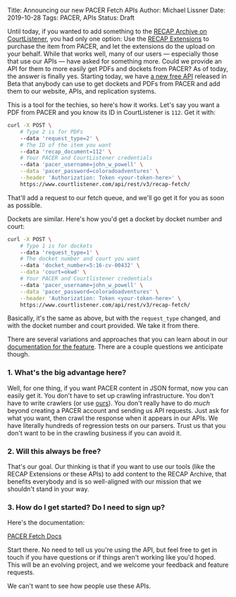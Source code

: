 Title: Announcing our new PACER Fetch APIs
Author: Michael Lissner
Date: 2019-10-28
Tags: PACER, APIs
Status: Draft


Until today, if you wanted to add something to the [RECAP Archive on CourtListener][recap], you had only one option: Use the [RECAP Extensions][recap-ex] to purchase the item from PACER, and let the extensions do the upload on your behalf. While that works well, many of our users — especially those that use our APIs — have asked for something more. Could we provide an API for them to more easily get PDFs and dockets from PACER? As of today, the answer is finally yes. Starting today, we have [a new free API][docs] released in Beta that anybody can use to get dockets and PDFs from PACER and add them to our website, APIs, and replication systems. 

This is a tool for the techies, so here's how it works. Let's say you want a PDF from PACER and you know its ID in CourtListener is `112`. Get it with:

```bash
curl -X POST \
    # Type 2 is for PDFs
    --data 'request_type=2' \
    # The ID of the item you want
    --data 'recap_document=112' \
    # Your PACER and CourtListener credentials
    --data 'pacer_username=john_w_powell' \
    --data 'pacer_password=coloradoadventures' \
    --header 'Authorization: Token <your-token-here>' \
    https://www.courtlistener.com/api/rest/v3/recap-fetch/
```

That'll add a request to our fetch queue, and we'll go get it for you as soon as possible. 

Dockets are similar. Here's how you'd get a docket by docket number and court:

```bash
curl -X POST \
    # Type 1 is for dockets  
    --data 'request_type=1' \
    # The docket number and court you want
    --data 'docket_number=5:16-cv-00432' \
    --data 'court=okwd' \
    # Your PACER and Courtlistener credentials
    --data 'pacer_username=john_w_powell' \
    --data 'pacer_password=coloradoadventures' \
    --header 'Authorization: Token <your-token-here>' \
    https://www.courtlistener.com/api/rest/v3/recap-fetch/
```
      
Basically, it's the same as above, but with the `request_type` changed, and with the docket number and court provided. We take it from there. 

There are several variations and approaches that you can learn about in our [documentation for the feature][docs]. There are a couple questions we anticipate though.

### 1. What's the big advantage here?

Well, for one thing, if you want PACER content in JSON format, now you can easily get it. You don't have to set up crawling infrastructure. You don't have to  write crawlers (or use [ours][js]). You don't really have to do *much* beyond creating a PACER account and sending us API requests. Just ask for what you want, then crawl the response when it appears in our APIs. We have literally hundreds of regression tests on our parsers. Trust us that you don't want to be in the crawling business if you can avoid it.


### 2. Will this always be free?

That's our goal. Our thinking is that if you want to use our tools (like the RECAP Extensions or these APIs) to add content to the RECAP Archive, that benefits everybody and is so well-aligned with our mission that we shouldn't stand in your way. 

### 3. How do I get started? Do I need to sign up? 

Here's the documentation:

<a href="https://www.courtlistener.com/api/rest-info/#pacer-fetch" target="_blank" class="btn btn-primary btn-lg">PACER Fetch Docs</a>

Start there. No need to tell us you're using the API, but feel free to get in touch if you have questions or if things aren't working like you'd hoped. This will be an evolving project, and we welcome your feedback and feature requests.

We can't want to see how people use these APIs. 


[docs]: https://www.courtlistener.com/api/rest-info/#pacer-fetch
[js]: https://github.com/freelawproject/juriscraper
[recap]: https://www.courtlistener.com/recap/
[recap-ex]: https://free.law/recap/
